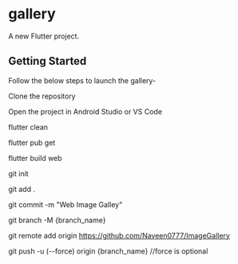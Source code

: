 # gallery

A new Flutter project.

## Getting Started

Follow the below steps to launch the gallery-

Clone the repository

Open the project in Android Studio or VS Code

flutter clean

flutter pub get

flutter build web

git init

git add .

git commit -m "Web Image Galley"

git branch -M {branch_name}

git remote add origin https://github.com/Naveen0777/ImageGallery

git push -u (--force) origin {branch_name} //force is optional
